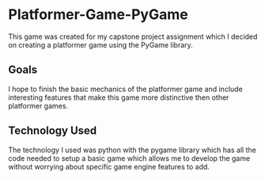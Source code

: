 # Platformer-Game-PyGame
This game was created for my capstone project assignment which I decided on creating a platformer game using the PyGame library.
## Goals
I hope to finish the basic mechanics of the platformer game and include interesting features that make this game more distinctive then other platformer games.
## Technology Used
The technology I used was python with the pygame library which has all the code needed to setup a basic game which allows me to develop the game without worrying about specific game engine features to add.
